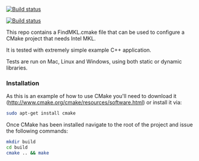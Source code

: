 [![Build status](https://ci.appveyor.com/api/projects/status/h72xi6ffbd7p22j5?svg=true)](https://ci.appveyor.com/project/massich/findmkl-cmake-test)

[![Build status](https://travis-ci.org/massich/findmkl_cmake_test.svg?branch=master)](https://travis-ci.org/massich/findmkl_cmake_test/branches)

This repo contains a FindMKL.cmake file that can be used to configure a CMake project that needs Intel MKL.

It is tested with extremely simple example C++ application.

Tests are run on Mac, Linux and Windows, using both static or dynamic libraries.

### Installation ###
As this is an example of how to use CMake you'll need to download it (http://www.cmake.org/cmake/resources/software.html) or install it via:
```bash
sudo apt-get install cmake
```
Once CMake has been installed navigate to the root of the project and issue the following commands:
```bash
mkdir build
cd build
cmake .. && make
```

